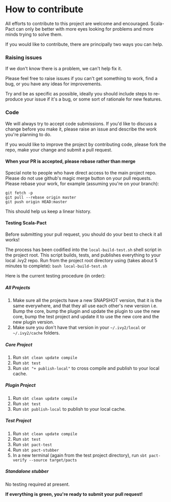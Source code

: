 # How to contribute

All efforts to contribute to this project are welcome and encouraged. Scala-Pact can only be better with more eyes looking for problems and more minds trying to solve them.

If you would like to contribute, there are principally two ways you can help.

### Raising issues
If we don't know there is a problem, we can't help fix it.

Please feel free to raise issues if you can't get something to work, find a bug, or you have any ideas for improvements.

Try and be as specific as possible, ideally you should include steps to re-produce your issue if it's a bug, or some sort of rationale for new features.

### Code
We will always try to accept code submissions. If you'd like to discuss a change before you make it, please raise an issue and describe the work you're planning to do.

If you would like to improve the project by contributing code, please fork the repo, make your change and submit a pull request.

#### When your PR is accepted, please rebase rather than merge
Special note to people who have direct access to the main project repo. Please do not use github's magic merge button on your pull requests. Please rebase your work, for example (assuming you're on your branch):
```
git fetch -p
git pull --rebase origin master
git push origin HEAD:master
```

This should help us keep a linear history.

#### Testing Scala-Pact
Before submitting your pull request, you should do your best to check it all works!

The process has been codified into the `local-build-test.sh` shell script in the project root. This script builds, tests, and publishes everything to your local .ivy2 repo. Run from the project root directory using (takes about 5 minutes to complete):
`bash local-build-test.sh`

Here is the current testing procedure (in order):

##### All Projects
1. Make sure all the projects have a new SNAPSHOT version, that it is the same everywhere, and that they all use each other's new version i.e. Bump the core, bump the plugin and update the plugin to use the new core, bump the test project and update it to use the new core and the new plugin version.
2. Make sure you don't have that version in your `~/.ivy2/local` or `~/.ivy2/cache` folders.

##### Core Project
1. Run `sbt clean update compile`
1. Run `sbt test`
1. Run `sbt "+ publish-local"` to cross compile and publish to your local cache.

##### Plugin Project
1. Run `sbt clean update compile`
1. Run `sbt test`
1. Run `sbt publish-local` to publish to your local cache.

##### Test Project
1. Run `sbt clean update compile`
1. Run `sbt test`
1. Run `sbt pact-test`
1. Run `sbt pact-stubber`
1. In a new terminal (again from the test project directory), run `sbt pact-verify --source target/pacts`

##### Standalone stubber
No testing required at present.

**If everything is green, you're ready to submit your pull request!**
